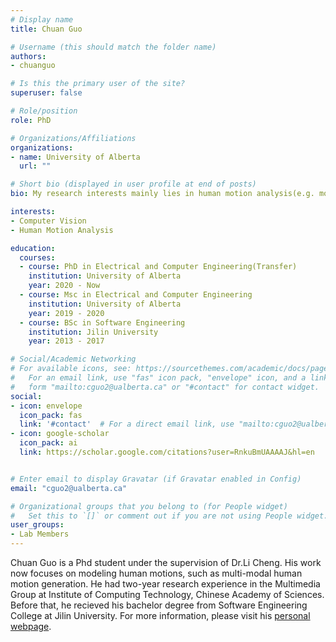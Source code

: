 ```yaml
---
# Display name
title: Chuan Guo

# Username (this should match the folder name)
authors:
- chuanguo

# Is this the primary user of the site?
superuser: false

# Role/position
role: PhD

# Organizations/Affiliations
organizations:
- name: University of Alberta
  url: ""

# Short bio (displayed in user profile at end of posts)
bio: My research interests mainly lies in human motion analysis(e.g. motion synthesis, prediction)

interests:
- Computer Vision
- Human Motion Analysis

education:
  courses:
  - course: PhD in Electrical and Computer Engineering(Transfer)
    institution: University of Alberta
    year: 2020 - Now
  - course: Msc in Electrical and Computer Engineering
    institution: University of Alberta
    year: 2019 - 2020
  - course: BSc in Software Engineering
    institution: Jilin University
    year: 2013 - 2017

# Social/Academic Networking
# For available icons, see: https://sourcethemes.com/academic/docs/page-builder/#icons
#   For an email link, use "fas" icon pack, "envelope" icon, and a link in the
#   form "mailto:cguo2@ualberta.ca" or "#contact" for contact widget.
social:
- icon: envelope
  icon_pack: fas
  link: '#contact'  # For a direct email link, use "mailto:cguo2@ualberta.ca".
- icon: google-scholar
  icon_pack: ai
  link: https://scholar.google.com/citations?user=RnkuBmUAAAAJ&hl=en


# Enter email to display Gravatar (if Gravatar enabled in Config)
email: "cguo2@ualberta.ca"

# Organizational groups that you belong to (for People widget)
#   Set this to `[]` or comment out if you are not using People widget.
user_groups:
- Lab Members
---
```


Chuan Guo is a Phd student under the supervision of Dr.Li Cheng. His work now focuses on modeling human motions, such as multi-modal human motion generation. He had two-year research experience in the Multimedia Group at Institute of Computing Technology, Chinese Academy of Sciences. Before that, he recieved his bachelor degree from Software Engineering College at Jilin University. For more information, please visit his [personal webpage](https://ericguo5513.github.io/).
